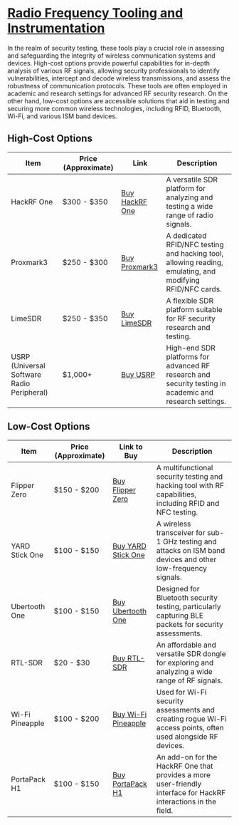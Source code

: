 # [Radio Frequency Tooling and Instrumentation](./rf)
In the realm of security testing, these tools play a crucial role in assessing and safeguarding the integrity of wireless communication systems and devices. High-cost options provide powerful capabilities for in-depth analysis of various RF signals, allowing security professionals to identify vulnerabilities, intercept and decode wireless transmissions, and assess the robustness of communication protocols. These tools are often employed in academic and research settings for advanced RF security research. On the other hand, low-cost options are accessible solutions that aid in testing and securing more common wireless technologies, including RFID, Bluetooth, Wi-Fi, and various ISM band devices.

## High-Cost Options

| Item | Price (Approximate) | Link | Description |
|---|---|---|---|
| HackRF One | $300 - $350 | [Buy HackRF One](https://greatscottgadgets.com/hackrf/) | A versatile SDR platform for analyzing and testing a wide range of radio signals. |
| Proxmark3 | $250 - $300 | [Buy Proxmark3](https://proxmark3.com/) | A dedicated RFID/NFC testing and hacking tool, allowing reading, emulating, and modifying RFID/NFC cards. |
| LimeSDR | $250 - $350 | [Buy LimeSDR](https://limemicro.com/products/boards/limesdr/) | A flexible SDR platform suitable for RF security research and testing. |
| USRP (Universal Software Radio Peripheral) | $1,000+ | [Buy USRP](https://www.ettus.com/) | High-end SDR platforms for advanced RF research and security testing in academic and research settings. |

## Low-Cost Options

| Item | Price (Approximate) | Link to Buy | Description |
|---|---|---|---|
| Flipper Zero | $150 - $200 | [Buy Flipper Zero](https://flipperzero.one/) | A multifunctional security testing and hacking tool with RF capabilities, including RFID and NFC testing. |
| YARD Stick One | $100 - $150 | [Buy YARD Stick One](https://greatscottgadgets.com/yardstickone/) | A wireless transceiver for sub-1 GHz testing and attacks on ISM band devices and other low-frequency signals. |
| Ubertooth One | $100 - $150 | [Buy Ubertooth One](https://greatscottgadgets.com/ubertoothone/) | Designed for Bluetooth security testing, particularly capturing BLE packets for security assessments. |
| RTL-SDR | $20 - $30 | [Buy RTL-SDR](https://www.rtl-sdr.com/buy-rtl-sdr-dvb-t-dongles/) | An affordable and versatile SDR dongle for exploring and analyzing a wide range of RF signals. |
| Wi-Fi Pineapple | $100 - $200 | [Buy Wi-Fi Pineapple](https://www.wifipineapple.com/) | Used for Wi-Fi security assessments and creating rogue Wi-Fi access points, often used alongside RF devices. |
| PortaPack H1 | $100 - $150 | [Buy PortaPack H1](https://store.sharebrained.com/) | An add-on for the HackRF One that provides a more user-friendly interface for HackRF interactions in the field. |
